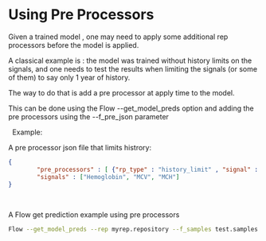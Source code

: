 # Using Pre Processors

Given a trained model , one may need to apply some additional rep processors before the model is applied. 

A classical example is : the model was trained without history limits on the signals, and one needs to test the results when limiting the signals (or some of them) to say only 1 year of history.

The way to do that is add a pre processor at apply time to the model.

This can be done using the Flow --get_model_preds option and adding the pre processors using the --f_pre_json parameter

 
Example:

A pre processor json file that limits histrory:

```json
{
        "pre_processors" : [ {"rp_type" : "history_limit" , "signal" : "ref:signals", "win_from" : "0" , "win_to" : "365"} ] ,
        "signals" : ["Hemoglobin", "MCV", "MCH"]
}
```

 

A Flow get prediction example using pre processors

```bash
Flow --get_model_preds --rep myrep.repository --f_samples test.samples --f_model trained.model --f_preds out.preds --f_pre_json pre.json
```

